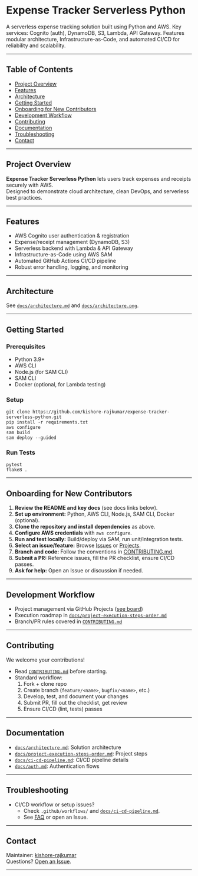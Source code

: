 # Expense Tracker Serverless Python

A serverless expense tracking solution built using Python and AWS. Key services: Cognito (auth), DynamoDB, S3, Lambda, API Gateway. Features modular architecture, Infrastructure-as-Code, and automated CI/CD for reliability and scalability.

---

## Table of Contents

- [Project Overview](#project-overview)
- [Features](#features)
- [Architecture](#architecture)
- [Getting Started](#getting-started)
- [Onboarding for New Contributors](#onboarding-for-new-contributors)
- [Development Workflow](#development-workflow)
- [Contributing](#contributing)
- [Documentation](#documentation)
- [Troubleshooting](#troubleshooting)
- [Contact](#contact)

---

## Project Overview

**Expense Tracker Serverless Python** lets users track expenses and receipts securely with AWS.  
Designed to demonstrate cloud architecture, clean DevOps, and serverless best practices.

---

## Features

- AWS Cognito user authentication & registration
- Expense/receipt management (DynamoDB, S3)
- Serverless backend with Lambda & API Gateway
- Infrastructure-as-Code using AWS SAM
- Automated GitHub Actions CI/CD pipeline
- Robust error handling, logging, and monitoring

---

## Architecture

See [`docs/architecture.md`](./docs/architecture.md) and [`docs/architecture.png`](./docs/architecture.png).

---

## Getting Started

### Prerequisites

- Python 3.9+
- AWS CLI
- Node.js (for SAM CLI)
- SAM CLI
- Docker (optional, for Lambda testing)

### Setup
```
git clone https://github.com/kishore-rajkumar/expense-tracker-serverless-python.git  
pip install -r requirements.txt  
aws configure  
sam build  
sam deploy --guided  
```

### Run Tests
```
pytest  
flake8 .
```
---

## Onboarding for New Contributors

1. **Review the README and key docs** (see docs links below).
2. **Set up environment:** Python, AWS CLI, Node.js, SAM CLI, Docker (optional).
3. **Clone the repository and install dependencies** as above.
4. **Configure AWS credentials** with `aws configure`.
5. **Run and test locally:** Build/deploy via SAM, run unit/integration tests.
6. **Select an issue/feature:** Browse [Issues](https://github.com/kishore-rajkumar/expense-tracker-serverless-python/issues) or [Projects](https://github.com/kishore-rajkumar/expense-tracker-serverless-python/projects).
7. **Branch and code:** Follow the conventions in [CONTRIBUTING.md](./CONTRIBUTING.md).
8. **Submit a PR:** Reference issues, fill the PR checklist, ensure CI/CD passes.
9. **Ask for help:** Open an Issue or discussion if needed.

---

## Development Workflow

- Project management via GitHub Projects ([see board](https://github.com/kishore-rajkumar/expense-tracker-serverless-python/projects))
- Execution roadmap in [`docs/project-execution-steps-order.md`](./docs/project-execution-steps-order.md)
- Branch/PR rules covered in [`CONTRIBUTING.md`](./CONTRIBUTING.md)

---

## Contributing

We welcome your contributions!

- Read [`CONTRIBUTING.md`](./CONTRIBUTING.md) before starting.
- Standard workflow:
  1. Fork + clone repo
  2. Create branch (`feature/<name>`, `bugfix/<name>`, etc.)
  3. Develop, test, and document your changes
  4. Submit PR, fill out the checklist, get review
  5. Ensure CI/CD (lint, tests) passes

---

## Documentation

- [`docs/architecture.md`](./docs/architecture.md): Solution architecture
- [`docs/project-execution-steps-order.md`](./docs/project-execution-steps-order.md): Project steps
- [`docs/ci-cd-pipeline.md`](./docs/ci-cd-pipeline.md): CI/CD pipeline details
- [`docs/auth.md`](./docs/auth.md): Authentication flows

---

## Troubleshooting

- CI/CD workflow or setup issues?  
  - Check `.github/workflows/` and [`docs/ci-cd-pipeline.md`](./docs/ci-cd-pipeline.md).
  - See [FAQ](./docs/faq.md) or open an Issue.

---

## Contact

Maintainer: [kishore-rajkumar](https://github.com/kishore-rajkumar)  
Questions? [Open an Issue](https://github.com/kishore-rajkumar/expense-tracker-serverless-python/issues).

---
